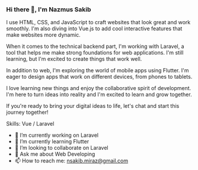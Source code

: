 ### Hi there 👋, I'm Nazmus Sakib
I use HTML, CSS, and JavaScript to craft websites that look great and work smoothly. I'm also diving into Vue.js to add cool interactive features that make websites more dynamic.

When it comes to the technical backend part, I'm working with Laravel, a tool that helps me make strong foundations for web applications. I'm still learning, but I'm excited to create things that work well.

In addition to web, I'm exploring the world of mobile apps using Flutter. I'm eager to design apps that work on different devices, from phones to tablets.

I love learning new things and enjoy the collaborative spirit of development. I'm here to turn ideas into reality and I'm excited to learn and grow together.

If you're ready to bring your digital ideas to life, let's chat and start this journey together!

Skills: Vue / Laravel 

- 🔭 I’m currently working on Laravel 
- 🌱 I’m currently learning Flutter 
- 👯 I’m looking to collaborate on Laravel 
- 💬 Ask me about Web Developing 
- 📫 How to reach me: nsakib.miraz@gmail.com 




